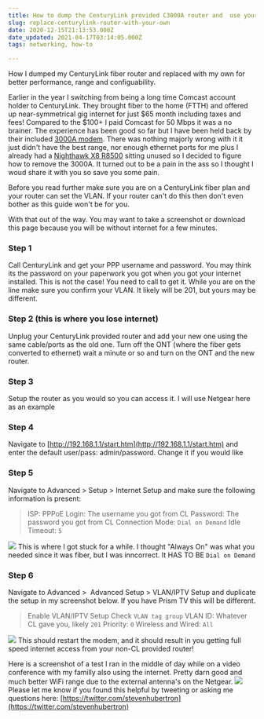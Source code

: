 ```yaml
---
title: How to dump the CenturyLink provided C3000A router and  use your own for better performance and speed.
slug: replace-centurylink-router-with-your-own
date: 2020-12-15T21:13:53.000Z
date_updated: 2021-04-17T03:14:05.000Z
tags: networking, how-to

---
```

How I dumped my CenturyLink fiber router and replaced with my own for better performance, range and configuability. 
<!-- excerpt -->

Earlier in the year I switching from being a long time Comcast account holder to CenturyLink. They brought fiber to the home (FTTH) and offered up near-symmetrical gig internet for just $65 month including taxes and fees! Compared to the $100+ I paid Comcast for 50 Mbps it was a no brainer. The experience has been good so far but I have been held back by their included [3000A modem](https://www.centurylink.com/home/help/internet/modems-and-routers/actiontec-c3000a.html). There was nothing majorly wrong with it it just didn't have the best range, nor enough ethernet ports for me plus I already had a [Nighthawk X8 R8500](https://www.netgear.com/support/product/R8500.aspx) sitting unused so I decided to figure how to remove the 3000A. It turned out to be a pain in the ass so I thought I woud share it with you so save you some pain. 

Before you read further make sure you are on a CenturyLink fiber plan and your router can set the VLAN. If your router can't do this then don't even bother as this guide won't be for you.

With that out of the way. You may want to take a screenshot or download this page because you will be without internet for a few minutes.

### Step 1

Call CenturyLink and get your PPP username and password. You may think its the password on your paperwork you got when you got your internet installed. This is not the case! You need to call to get it. While you are on the line make sure you confirm your VLAN. It likely will be 201, but yours may be different.

### Step 2 (this is where you lose internet)

Unplug your CenturyLink provided router and add your new one using the same cable/ports as the old one. Turn off the ONT (where the fiber gets converted to ethernet) wait a minute or so and turn on the ONT and the new router. 

### Step 3

Setup the router as you would so you can access it. I will use Netgear here as an example

### Step 4 

Navigate to [http://192.168.1.1/start.htm](http://192.168.1.1/start.htm) and enter the default user/pass: admin/password. Change it if you would like

### Step 5

Navigate to Advanced > Setup > Internet Setup and make sure the following information is present:

> ISP: PPPoE
> Login: The username you got from CL
> Password: The password you got from CL
> Connection Mode: `Dial on Demand`
> Idle Timeout: `5`

![](/assets/img/posts/2020/12/Screen-Shot-2020-12-15-at-1.55.25-PM-1.png)
This is where I got stuck for a while. I thought "Always On" was what you needed since it was fiber, but I was inncorrect. It HAS TO BE `Dial on Demand`

### Step 6

Navigate to Advanced >  Advanced Setup > VLAN/IPTV Setup and duplicate the setup in my screenshot below. If you have Prism TV this will be different.

> Enable VLAN/IPTV Setup
> Check `VLAN tag group`
> VLAN ID: Whatever CL gave you, likely `201`
> Priority: `0`
> Wireless and Wired: `All`

![](/assets/img/posts/2020/12/Screen-Shot-2020-12-15-at-1.59.33-PM.png)
This should restart the modem, and it should result in you getting full speed internet access from your non-CL provided router! 

Here is a screenshot of a test I ran in the middle of day while on a video conference with my familly also using the internet. Pretty darn good and much better WiFi range due to the external antenna's on the Netgear.
![](/assets/img/posts/2020/12/Screen-Shot-2020-12-15-at-2.04.05-PM.png)
Please let me know if you found this helpful by tweeting or asking me questions here: [https://twitter.com/stevenhubertron](https://twitter.com/stevenhubertron)
